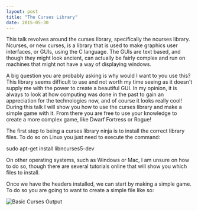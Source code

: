 ```yaml
---
layout: post
title: "The Curses Library"
date: 2015-05-30
---
```


This talk revolves around the curses library, specifically the ncurses library. Ncurses, or
new curses, is a library that is used to make graphics user interfaces, or GUIs, using the
C language. The GUIs are text based, and though they might look ancient, can actually be
fairly complex and run on machines that might not have a way of displaying windows. 

A big question you are probably asking is why would I want to you use this? This library
seems difficult to use and not worth my time seeing as it doesn't supply me with the power
to create a beautiful GUI. In my opinion, it is always to look at how computing was done in
the past to gain an appreciation for the technologies now, and of course it looks really cool!
During this talk I will show you how to use the curses library and make a simple game with
it. From there you are free to use your knowledge to create a more complex game, like 
Dwarf Fortress or Rogue!

The first step to being a curses library ninja is to install the correct library files. To do
so on Linux you just need to execute the command:

sudo apt-get install libncurses5-dev

On other operating systems, such as Windows or Mac, I am unsure on how to do so, though there
are several tutorials online that will show you which files to install.

Once we have the headers installed, we can start by making a simple game. To do so you are going
to want to create a simple file like so:

<div class="codeSnip">
	<img src="/images/tutorials/techtalks/curses/first_window_pic.png"
		alt="Basic Curses Output" />
</div>